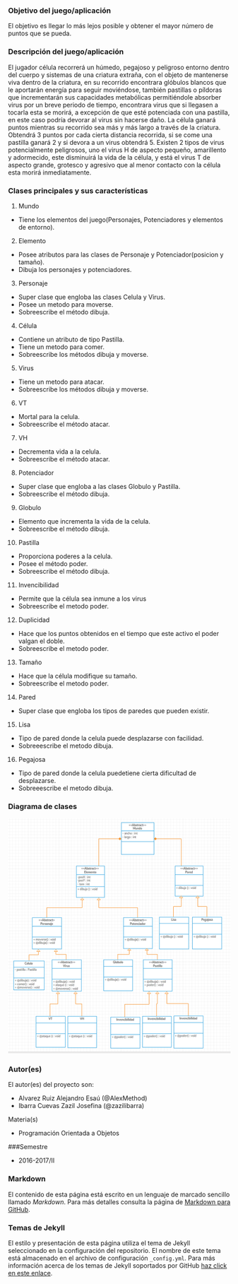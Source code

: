 ### Objetivo del juego/aplicación
El objetivo es llegar lo más lejos posible y obtener el mayor número de puntos que se pueda. 

### Descripción del juego/aplicación
El jugador célula recorrerá un húmedo, pegajoso y peligroso entorno dentro del cuerpo y sistemas de una criatura extraña, con el objeto de mantenerse viva dentro de la criatura, en su recorrido encontrara glóbulos blancos que le aportarán energía para seguir moviéndose, también pastillas o píldoras que incrementarán sus capacidades metabólicas permitiéndole absorber virus por un breve periodo de tiempo, encontrara virus que si llegasen a tocarla esta se morirá, a excepción de que esté potenciada con una pastilla, en este caso podría devorar al virus sin hacerse daño. La célula ganará puntos mientras su recorrido sea más y más largo a través de la criatura. Obtendrá  3 puntos por cada cierta distancia recorrida, si se come una pastilla ganará  2 y si devora a un virus obtendrá  5. 
Existen 2 tipos de virus potencialmente peligrosos, uno el virus H de aspecto pequeño, amarillento y adormecido, este disminuirá la vida de la célula, y está el virus T de aspecto grande, grotesco y agresivo que al menor contacto con la célula esta morirá inmediatamente. 

### Clases principales y sus características
1. Mundo
* Tiene los elementos del juego(Personajes, Potenciadores y elementos de entorno).

2. Elemento
* Posee atributos para las clases de Personaje y Potenciador(posicion y tamaño).
* Dibuja los personajes y potenciadores.

3. Personaje
* Super clase que engloba las clases Celula y Virus.
* Posee un metodo para moverse.
* Sobreescribe el método dibuja.

4. Célula
* Contiene un atributo de tipo Pastilla.
* Tiene un metodo para comer.
* Sobreescribe los métodos dibuja y moverse.

5. Virus
* Tiene un metodo para atacar.
* Sobreescribe los métodos dibuja y moverse.

6. VT
* Mortal para la celula.
* Sobreescribe el método atacar.

7. VH
* Decrementa vida a la celula.
* Sobreescribe el método atacar.

8. Potenciador
* Super clase que engloba a las clases Globulo y Pastilla.
* Sobreescribe el método dibuja. 

9. Globulo
* Elemento que incrementa la vida de la celula.
* Sobreescribe el método dibuja.

10. Pastilla
* Proporciona poderes a la celula.
* Posee el método poder.
* Sobreescribe el método dibuja.

11. Invencibilidad
* Permite que la célula sea inmune a los virus
* Sobreescribe el metodo poder.

12. Duplicidad
* Hace que los puntos obtenidos en el tiempo que este activo el poder valgan el doble.
* Sobreescribe el metodo poder.

13. Tamaño
* Hace que la célula modifique su tamaño.
* Sobreescribe el metodo poder.

14. Pared
* Super clase que engloba los tipos de paredes que pueden existir.

15. Lisa
* Tipo de pared donde la celula puede desplazarse con facilidad.
* Sobreeescribe el metodo dibuja.

16. Pegajosa
* Tipo de pared donde la celula puedetiene cierta dificultad de desplazarse.
* Sobreeescribe el metodo dibuja.

### Diagrama de clases
![Diagrama de clases](https://github.com/acominf/TinyTravel/blob/master/Imagenes/DiagramaClasesTinyTravel.png)

### Autor(es)
El autor(es) del proyecto son:
- Alvarez Ruiz Alejandro Esaú (@AlexMethod)
- Ibarra Cuevas Zazil Josefina (@zazilibarra)

 Materia(s)
- Programación Orientada a Objetos

###Semestre
- 2016-2017/II

### Markdown
El contenido de esta página está escrito en un lenguaje de marcado sencillo llamado *Markdown*. Para más detalles consulta la página de [Markdown para GitHub](https://guides.github.com/features/mastering-markdown/).

### Temas de Jekyll
El estilo y presentación de esta página utiliza el tema de Jekyll seleccionado en la configuración del repositorio. El nombre de este tema está almacenado en el archivo de configuración `_config.yml`. Para más información acerca de los temas de Jekyll soportados por GitHub [haz click en este enlace](https://pages.github.com/themes/).
